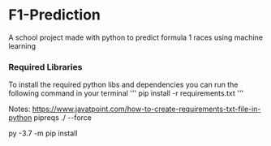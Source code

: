# F1-Prediction
A school project made with python to predict formula 1 races using machine learning

### Required Libraries
To install the required python libs and dependencies you can run the following command in your terminal
'''
pip install -r requirements.txt
'''

Notes: https://www.javatpoint.com/how-to-create-requirements-txt-file-in-python
pipreqs ./ --force

py -3.7 -m pip install